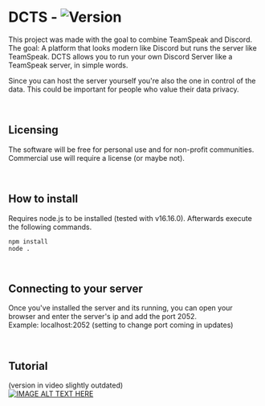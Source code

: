 # DCTS - ![Version](https://img.shields.io/static/v1?label=State&message=Early%20Access&color=orange)
This project was made with the goal to combine TeamSpeak and Discord. The goal: A platform that looks modern like Discord but runs the server like TeamSpeak. DCTS allows you to run your own Discord Server like a TeamSpeak server, in simple words.

Since you can host the server yourself you're also the one in control of the data. This could be important for people who value their data privacy.

<br>

## Licensing
The software will be free for personal use and for non-profit communities. Commercial use will require a license (or maybe not). 

<br>

## How to install
Requires node.js to be installed (tested with v16.16.0). Afterwards execute the following commands.
```
npm install
node .
```

<br>

## Connecting to your server
Once you've installed the server and its running, you can open your browser and enter the server's ip and add the port 2052.<br>
Example: localhost:2052
(setting to change port coming in updates)

<br>

## Tutorial
(version in video slightly outdated)<br>
[![IMAGE ALT TEXT HERE](https://img.youtube.com/vi/ayeua15ICpM/0.jpg)](https://www.youtube.com/watch?v=ayeua15ICpM)
